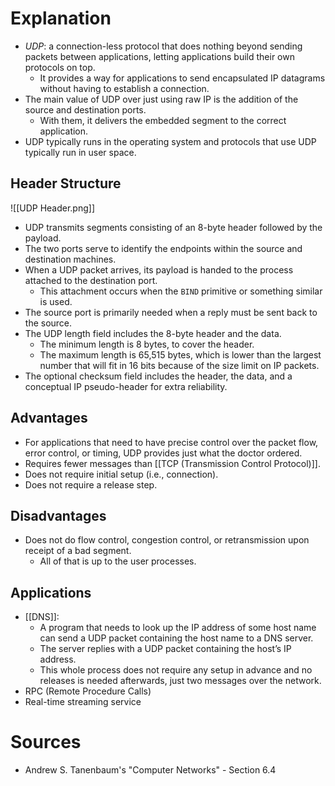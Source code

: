 # Explanation
- *UDP*: a connection-less protocol that does nothing beyond sending packets between applications, letting applications build their own protocols on top.
	- It provides a way for applications to send encapsulated IP datagrams without having to establish a connection.
- The main value of UDP over just using raw IP is the addition of the source and destination ports.
	- With them, it delivers the embedded segment to the correct application.
- UDP typically runs in the operating system and protocols that use UDP typically run in user space.

## Header Structure
![[UDP Header.png]]
- UDP transmits segments consisting of an 8-byte header followed by the payload.
- The two ports serve to identify the endpoints within the source and destination machines.
- When a UDP packet arrives, its payload is handed to the process attached to the destination port.
	- This attachment occurs when the `BIND` primitive or something similar is used.
- The source port is primarily needed when a reply must be sent back to the source.
- The UDP length field includes the 8-byte header and the data.
	- The minimum length is 8 bytes, to cover the header.
	- The maximum length is 65,515 bytes, which is lower than the largest number that will fit in 16 bits because of the size limit on IP packets.
- The optional checksum field includes the header, the data, and a conceptual IP pseudo-header for extra reliability.

## Advantages
- For applications that need to have precise control over the packet flow, error control, or timing, UDP provides just what the doctor ordered.
- Requires fewer messages than [[TCP (Transmission Control Protocol)]].
- Does not require initial setup (i.e., connection).
- Does not require a release step.

## Disadvantages
- Does not do flow control, congestion control, or retransmission upon receipt of a bad segment.
	- All of that is up to the user processes.

## Applications
- [[DNS]]:
	- A program that needs to look up the IP address of some host name can send a UDP packet containing the host name to a DNS server.
	- The server replies with a UDP packet containing the host’s IP address.
	- This whole process does not require any setup in advance and no releases is needed afterwards, just two messages over the network.
- RPC (Remote Procedure Calls)
- Real-time streaming service

# Sources
- Andrew S. Tanenbaum's "Computer Networks" - Section 6.4
